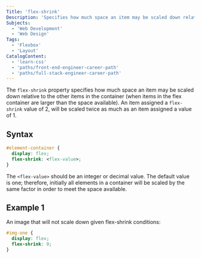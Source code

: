 ```yaml
---
Title: 'flex-shrink'
Description: 'Specifies how much space an item may be scaled down relative to the other items in the container (when items in the flex container are larger than the space available). An item assigned a flex-shrink value of 2, will be scaled twice as much as an item assigned a value of 1.'
Subjects:
  - 'Web Development'
  - 'Web Design'
Tags:
  - 'Flexbox'
  - 'Layout'
CatalogContent:
  - 'learn-css'
  - 'paths/front-end-engineer-career-path'
  - 'paths/full-stack-engineer-career-path'
---
```


The `flex-shrink` property specifies how much space an item may be scaled down relative to the other items in the container (when items in the flex container are larger than the space available). An item assigned a `flex-shrink` value of 2, will be scaled twice as much as an item assigned a value of 1.

## Syntax

```css
#element-container {
  display: flex;
  flex-shrink: <flex-value>;
}
```

The `<flex-value>` should be an integer or decimal value. The default value is one; therefore, initially all elements in a container will be scaled by the same factor in order to meet the space available.

## Example 1

An image that will not scale down given flex-shrink conditions:

```css
#img-one {
  display: flex;
  flex-shrink: 0;
}
```
